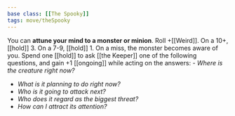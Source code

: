 ```yaml
---
base class: [[The Spooky]]
tags: move/theSpooky
---
```

You can **attune your mind to a monster or minion**. Roll +[[Weird]]. On a 10+, [[hold]] 3. On a 7-9, [[hold]] 1. On a miss, the monster becomes aware of you. Spend one [[hold]] to ask [[the Keeper]] one of the following questions, and gain +1 [[ongoing]] while acting on the answers:   - *Where is the creature right now?*
  - *What is it planning to do right now?*
  - *Who is it going to attack next?*
  - *Who does it regard as the biggest threat?*
  - *How can I attract its attention?*
